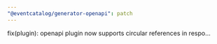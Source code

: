 ```yaml
---
"@eventcatalog/generator-openapi": patch
---
```


fix(plugin): openapi plugin now supports circular references in respo…
